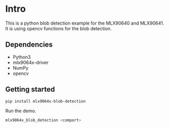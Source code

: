 # Intro

This is a python blob detection example for the MLX90640 and MLX90641.  
It is using opencv functions for the blob detection.


## Dependencies

- Python3
- mlx9064x-driver
- NumPy
- opencv

## Getting started

```sh
pip install mlx9064x-blob-detection
```

Run the demo.

```bash
mlx9064x_blob_detection <comport>
```
